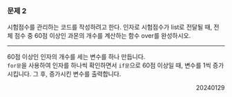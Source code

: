 ### 문제 2
시험점수를 관리하는 코드를 작성하려고 한다.
인자로 시험점수가 list로 전달될 때, 전체 점수 중 60점 이상인 과몬의 개수를 계산하는 함수 over를 완성하시오.

---
60점 이상인 인자의 개수를 세는 변수를 하나 만듭니다.  
`for문`을 사용하여 인자를 하나씩 확인하면서 `if문`으로 60점 이상일 때, 변수를 1씩 증가시킵니다. 그 후, 증가시킨 변수를 출력합니다.
<div style="text-align: right">20240129</div>